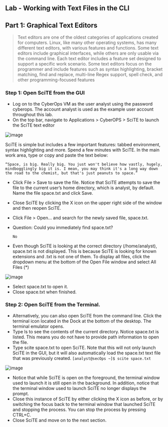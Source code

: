 ## Lab - Working with Text Files in the CLI

## Part 1: Graphical Text Editors

> Text editors are one of the oldest categories of applications created for computers. Linux, like many other
operating systems, has many different text editors, with various features and functions. Some text editors
include graphical interfaces, while others are only usable via the command line. Each text editor includes a
feature set designed to support a specific work scenario. Some text editors focus on the programmer and
include features such as syntax highlighting, bracket matching, find and replace, multi-line Regex support,
spell check, and other programming-focused features

### Step 1: Open SciTE from the GUI

* Log on to the CyberOps VM as the user analyst using the password cyberops. The account analyst is used as the example user account throughout this lab.
* On the top bar, navigate to Applications > CyberOPS > SciTE to launch the SciTE text editor

![image](https://github.com/tousif13/CISCO_CyberOps/assets/33444140/220a510e-9650-4623-9adc-41378b0d9166)

SciTE is simple but includes a few important features: tabbed environment, syntax highlighting and more.
Spend a few minutes with SciTE. In the main work area, type or copy and paste the text below:

    “Space, is big. Really big. You just won't believe how vastly, hugely, mindbogglingly big it is. I mean, you may think it's a long way down the road to the chemist, but that's just peanuts to space.”

* Click File > Save to save the file. Notice that SciTE attempts to save the file to the current user’s home directory, which is analyst, by default. Name the file space.txt and click Save.
* Close SciTE by clicking the X icon on the upper right side of the window and then reopen SciTE.
* Click File > Open… and search for the newly saved file, space.txt.
* Question: Could you immediately find space.txt?
      
      No
* Even though SciTE is looking at the correct directory (/home/analyst), space.txt is not displayed. This is because SciTE is looking for known extensions and .txt is not one of them. To display all files, click the dropdown menu at the bottom of the Open File window and select All Files (*)

![image](https://github.com/tousif13/CISCO_CyberOps/assets/33444140/0a98e277-d5f2-49b6-8b10-e80f21ec7508)

* Select space.txt to open it.
* Close space.txt when finished.

### Step 2: Open SciTE from the Terminal.

* Alternatively, you can also open SciTE from the command line. Click the terminal icon located in the Dock at the bottom of the desktop. The terminal emulator opens.
* Type ls to see the contents of the current directory. Notice space.txt is listed. This means you do not have to provide path information to open the file.
* Type scite space.txt to open SciTE. Note that this will not only launch SciTE in the GUI, but it will also automatically load the space.txt text file that was previously created. `[analyst@secOps ~]$ scite space.txt`

![image](https://github.com/tousif13/CISCO_CyberOps/assets/33444140/b5471405-a9b5-426f-ab63-a5558dd445b3)

* Notice that while SciTE is open on the foreground, the terminal window used to launch it is still open in the background. In addition, notice that the terminal window used to launch SciTE no longer displays the prompt.
* Close this instance of SciTE by either clicking the X icon as before, or by switching the focus back to the terminal window that launched SciTE and stopping the process. You can stop the process by pressing CTRL+C.
* Close SciTE and move on to the next section. 
